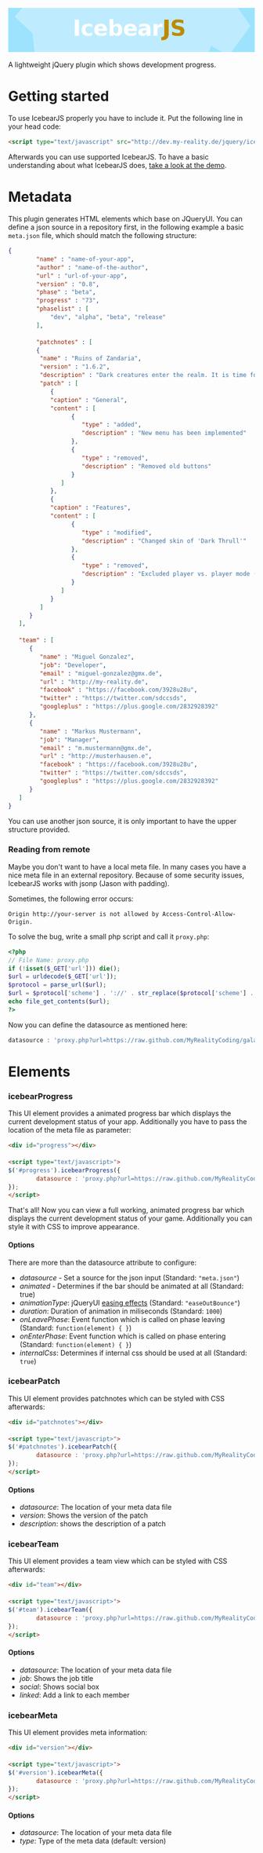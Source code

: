 ![icebearJS](icebearjs-head.png)

A lightweight jQuery plugin which shows development progress.

Getting started
===

To use IcebearJS properly you have to include it. Put the following line in your head code:

```html
<script type="text/javascript" src="http://dev.my-reality.de/jquery/icebearjs/1.1/jquery.icebearjs.min.js"></script>
```

Afterwards you can use supported IcebearJS. To have a basic understanding about what IcebearJS does, [take a look at the demo](http://dev.my-reality.de/jquery/icebearjs/demo/).

Metadata
===

This plugin generates HTML elements which base on JQueryUI. You can define a json source in a repository first, in the following example a basic ```meta.json``` file, which should match the following structure:

```json
{
        "name" : "name-of-your-app",
        "author" : "name-of-the-author",
        "url" : "url-of-your-app",
        "version" : "0.8",
        "phase" : "beta",
        "progress" : "73",
        "phaselist" : [
            "dev", "alpha", "beta", "release"
        ],
                
        "patchnotes" : [
        {
         "name" : "Ruins of Zandaria",
         "version" : "1.6.2",
         "description" : "Dark creatures enter the realm. It is time for a new battle!",
         "patch" : [
            {
            "caption" : "General",
            "content" : [
                  {
                     "type" : "added",
                     "description" : "New menu has been implemented"
                  },
                  {
                     "type" : "removed",
                     "description" : "Removed old buttons"
                  }
               ]
            },
            {
            "caption" : "Features",
            "content" : [
                  {
                     "type" : "modified",
                     "description" : "Changed skin of 'Dark Thrull'"
                  },
                  {
                     "type" : "removed",
                     "description" : "Excluded player vs. player mode (PVP)"
                  }
               ]
            }
         ]
      }
   ],
           
   "team" : [
      {
         "name" : "Miguel Gonzalez",
         "job": "Developer",
         "email" : "miguel-gonzalez@gmx.de",
         "url" : "http://my-reality.de",
         "facebook" : "https://facebook.com/3928u28u",
         "twitter" : "https://twitter.com/sdccsds",
         "googleplus" : "https://plus.google.com/2832928392"
      },
      {
         "name" : "Markus Mustermann",
         "job": "Manager",
         "email" : "m.mustermann@gmx.de",
         "url" : "http://musterhausen.e",
         "facebook" : "https://facebook.com/3928u28u",
         "twitter" : "https://twitter.com/sdccsds",
         "googleplus" : "https://plus.google.com/2832928392"
      }
   ]
}
```

You can use another json source, it is only important to have the upper structure provided.

### Reading from remote

Maybe you don't want to have a local meta file. In many cases you have a nice meta file in an external repository. Because of some security issues, IcebearJS works with jsonp (Jason with padding).

Sometimes, the following error occurs:

```text
Origin http://your-server is not allowed by Access-Control-Allow-Origin.
```

To solve the bug, write a small php script and call it ```proxy.php```:
```php
<?php
// File Name: proxy.php
if (!isset($_GET['url'])) die();
$url = urldecode($_GET['url']);
$protocol = parse_url($url);
$url = $protocol['scheme'] . '://' . str_replace($protocol['scheme'] . '://', '', $url);
echo file_get_contents($url);
?>
```

Now you can define the datasource as mentioned here:
```javascript
datasource : 'proxy.php?url=https://raw.github.com/MyRealityCoding/galacticum/master/res/meta.json'
```

Elements
===

### icebearProgress

This UI element provides a animated progress bar which displays the current development status of your app. Additionally you have to pass the location of the meta file as parameter:

```html
<div id="progress"></div>

<script type="text/javascript>">
$('#progress').icebearProgress({
        datasource : 'proxy.php?url=https://raw.github.com/MyRealityCoding/galacticum/master/res/meta.json'
});
</script>
```
That's all! Now you can view a full working, animated progress bar which displays the current development status of your game. Additionally you can style it with CSS to improve appearance.

#### Options

There are more than the datasource attribute to configure:

* *datasource* - Set a source for the json input (Standard: ```"meta.json"```)
* *animated* - Determines if the bar should be animated at all (Standard: true)
* *animationType*: jQueryUI [easing effects](http://api.jqueryui.com/easings/) (Standard: ```"easeOutBounce"```)
* *duration*: Duration of animation in miliseconds (Standard: ```1000```)
* *onLeavePhase*: Event function which is called on phase leaving (Standard: ```function(element) { }```)
* *onEnterPhase*: Event function which is called on phase entering (Standard: ```function(element) { }```)
* *internalCss*: Determines if internal css should be used at all (Standard: ```true```)

### icebearPatch

This UI element provides patchnotes which can be styled with CSS afterwards:

```html
<div id="patchnotes"></div>

<script type="text/javascript>">
$('#patchnotes').icebearPatch({
        datasource : 'proxy.php?url=https://raw.github.com/MyRealityCoding/galacticum/master/res/meta.json'
});
</script>
```

#### Options

 * *datasource*: The location of your meta data file
 * *version*: Shows the version of the patch
 * *description*: shows the description of a patch
 
### icebearTeam

This UI element provides a team view which can be styled with CSS afterwards:

```html
<div id="team"></div>

<script type="text/javascript>">
$('#team').icebearTeam({
        datasource : 'proxy.php?url=https://raw.github.com/MyRealityCoding/galacticum/master/res/meta.json'
});
</script>
```

#### Options

 * *datasource*: The location of your meta data file
 * *job*: Shows the job title
 * *social*: Shows social box
 * *linked*: Add a link to each member
 
### icebearMeta

This UI element provides meta information:

```html
<div id="version"></div>

<script type="text/javascript>">
$('#version').icebearMeta({
        datasource : 'proxy.php?url=https://raw.github.com/MyRealityCoding/galacticum/master/res/meta.json'
});
</script>
```

#### Options

 * *datasource*: The location of your meta data file
 * *type*: Type of the meta data (default: version)
